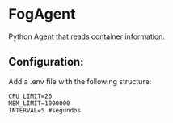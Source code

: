 # FogAgent
Python Agent that reads container information.

## Configuration:
Add a .env file with the following structure:

```
CPU_LIMIT=20
MEM_LIMIT=1000000
INTERVAL=5 #segundos
```


